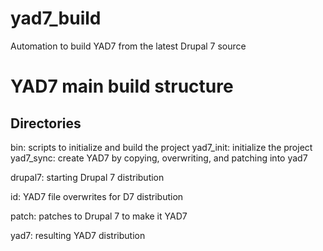 # yad7_build
Automation to build YAD7 from the latest Drupal 7 source

# YAD7 main build structure

## Directories

  bin: scripts to initialize and build the project
    yad7_init: initialize the project
    yad7_sync: create YAD7 by copying, overwriting, and patching into yad7

  drupal7: starting Drupal 7 distribution

  id: YAD7 file overwrites for D7 distribution

  patch: patches to Drupal 7 to make it YAD7

  yad7: resulting YAD7 distribution
  
